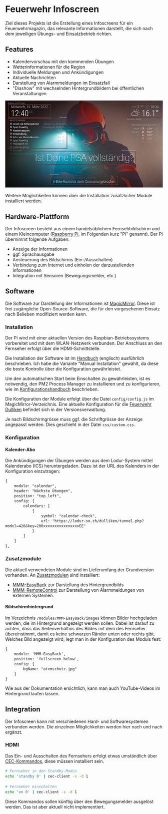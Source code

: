 # Feuerwehr Infoscreen

Ziel dieses Projekts ist die Erstellung eines Infoscreens für ein Feuerwehrmagazin, das relevante Informationen darstellt, die sich nach dem jeweiligen Übungs- und Einsatzbetrieb richten.

## Features

- Kalendervorschau mit den kommenden Übungen
- Wetterinformationen für die Region
- Individuelle Meldungen und Ankündigungen
- Aktuelle Nachrichten
- Darstellung von Alarmmeldungen im Einsatzfall
- "Diashow" mit wechselnden Hintergrundbildern bei öffentlichen Veranstaltungen

![Screenshot](doc/screenshot-annotated.png)

Weitere Möglichkeiten können über die Installation zusätzlicher Module installiert werden.

## Hardware-Plattform

Der Infoscreen besteht aus einem handelsüblichem Fernsehbildschirm und einem Kleincomputer ([Raspberry Pi](https://de.wikipedia.org/wiki/Raspberry_Pi), im Folgenden kurz "Pi" genannt). Der Pi übernimmt folgende Aufgaben:

- Anzeige der Informationen
- ggf. Sprachausgabe
- Ansteuerung des Bildschirms (Ein-/Ausschalten)
- Verbindung zum Internet und einholen der darzustellenden Informationen
- Integration mit Sensoren (Bewegungsmelder, etc.)

## Software

Die Software zur Darstellung der Informationen ist [MagicMirror](https://magicmirror.builders/). Diese ist frei zugängliche Open-Source-Software, die für den vorgesehenen Einsatz nach Belieben modifiziert werden kann.

### Installation

Der Pi wird mit einer aktuellen Version des Raspbian-Betriebssystems vorbereitet und mit dem WLAN-Netzwerk verbunden. Der Anschluss an den Fernseher erfolgt über die HDMI-Schnittstelle.

Die Installation der Software ist im [Handbuch](https://docs.magicmirror.builders/getting-started/installation.html) (englisch) ausführlich beschrieben. Ich habe die Variante "Manual Installation" gewählt, da diese die beste Kontrolle über die Konfiguration gewährleistet.

Um den automatischen Start beim Einschalten zu gewährleisten, ist es notwendig, den PM2 Process Manager zu installieren und zu konfigurieren, wie im [Konfigurationshandbuch](https://docs.magicmirror.builders/configuration/autostart.html) beschrieben.

Die Konfiguration der Module erfolgt über die Datei `config/config.js` im MagicMirror-Verzeichnis. Eine aktuelle Konfiguration für die [Feuerwehr Dulliken](https://lodur-so.ch/dulliken/) befindet sich in der Versionsverwaltung.

Je nach Bildschirmgrösse muss ggf. die Schriftgrösse der Anzeige angepasst werden. Dies geschieht in der Datei `css/custom.css`.

### Konfiguration

#### Kalender-Abo

Die Ankündigungen der Übungen werden aus dem Lodur-System mittel Kalenderabo (ICS) heruntergeladen. Dazu ist der URL des Kalenders in der Konfiguration einzutragen:

```
{
	module: "calendar",
	header: "Nächste Übungen",
	position: "top_left",
	config: {
		calendars: [
			{
				symbol: "calendar-check",
				url: "https://lodur-so.ch/dulliken/tunnel.php?modul=426&key=200xxxxxxxxxxxxxxxxEE"
			}
		]
	}
},
```

### Zusatzmodule

Die aktuell verwendeten Module sind im Lieferumfang der Grundversion vorhanden. An [Zusatzmodulen](https://github.com/MichMich/MagicMirror/wiki/3rd-party-modules) sind installiert:

- [MMM-EasyBack](https://github.com/mykle1/MMM-EasyBack) zur Darstellung des Hintergrundbilds
- [MMM-RemoteControl](https://github.com/Jopyth/MMM-Remote-Control) zur Darstellung von Alarmmeldungen von externen Systemen.

#### Bildschirmhintergrund

Im Verzeichnis `/modules/MMM-EasyBack/images` können Bilder hochgeladen werden, die im Hintergrund angezeigt werden sollen. Dabei ist darauf zu achten, dass das Seitenverhältnis des Bildes mit dem des Fernseher übereinstimmt, damit es keine schwarzen Ränder unten oder rechts gibt. Welches Bild angezeigt wird, legt man in der Konfiguration des Moduls fest:

```
{
	module: 'MMM-EasyBack',
	position: 'fullscreen_below',
	config: {
		bgName: "atemschutz.jpg"
	}
}
```

Wie aus der Dokumentation ersichtlich, kann man auch YouTube-Videos im Hintergrund laufen lassen.

## Integration

Der Infoscreen kann mit verschiedenen Hard- und Softwaresystemen verbunden werden. Die einzelnen Möglichkeiten werden hier nach und nach ergänzt.

### HDMI

Das Ein- und Ausschalten des Fernsehers erfolgt etwas umständlich über [CEC-Kommandos](https://pimylifeup.com/raspberrypi-hdmi-cec/), diese müssen installiert sein.

```bash
# Fernseher in den Standby-Modus
echo 'standby 0' | cec-client -s -d 1

# Fernseher einschalten
echo 'on 0' | cec-client -s -d 1
```

Diese Kommandos sollen künftig über den Bewegungsmelder ausgelöst werden. Das ist aber aktuell nicht implementiert.
